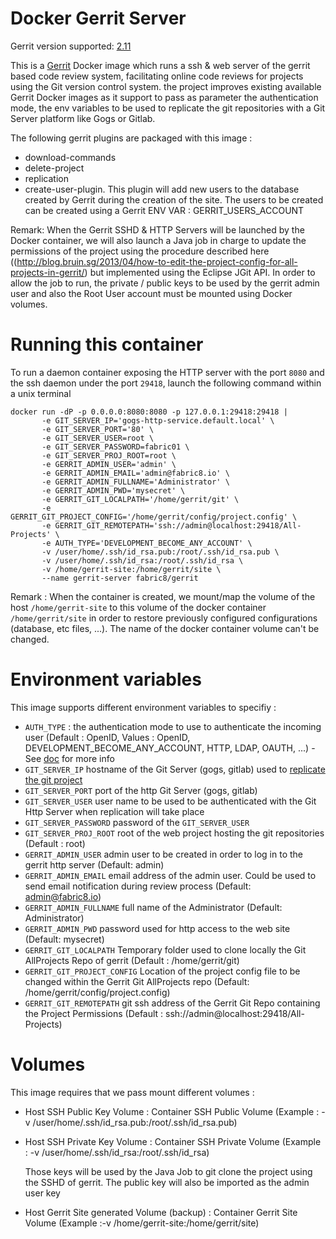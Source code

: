 # Docker Gerrit Server

Gerrit version supported: [2.11](https://gerrit-documentation.storage.googleapis.com/ReleaseNotes/ReleaseNotes-2.11.html)

This is a [Gerrit](https://code.google.com/p/gerrit/) Docker image which runs a ssh & web server of the gerrit based code review system, facilitating online code reviews for projects using the Git version control system.
the project improves existing available Gerrit Docker images as it support to pass as parameter the authentication mode, the env variables to be used to replicate
the git repositories with a Git Server platform like Gogs or Gitlab.

The following gerrit plugins are packaged with this image :

- download-commands
- delete-project
- replication
- create-user-plugin. This plugin will add new users to the database created by Gerrit during the creation of the site. The users to be created can be created using a Gerrit ENV VAR : GERRIT_USERS_ACCOUNT

Remark: When the Gerrit SSHD & HTTP Servers will be launched by the Docker container, we will also launch a Java job in charge to update the permissions of the project using the procedure described here ((http://blog.bruin.sg/2013/04/how-to-edit-the-project-config-for-all-projects-in-gerrit/) but implemented
using the Eclipse JGit API. In order to allow the job to run, the private / public keys to be used by the gerrit admin user and also the Root User account must be mounted using Docker volumes.

# Running this container

To run a daemon container exposing the HTTP server with the port `8080` and the ssh daemon under the port `29418`, launch the following command within a unix terminal

```
docker run -dP -p 0.0.0.0:8080:8080 -p 127.0.0.1:29418:29418 |
       -e GIT_SERVER_IP='gogs-http-service.default.local' \
       -e GIT_SERVER_PORT='80' \
       -e GIT_SERVER_USER=root \
       -e GIT_SERVER_PASSWORD=fabric01 \
       -e GIT_SERVER_PROJ_ROOT=root \
       -e GERRIT_ADMIN_USER='admin' \
       -e GERRIT_ADMIN_EMAIL='admin@fabric8.io' \
       -e GERRIT_ADMIN_FULLNAME='Administrator' \
       -e GERRIT_ADMIN_PWD='mysecret' \
       -e GERRIT_GIT_LOCALPATH='/home/gerrit/git' \
       -e GERRIT_GIT_PROJECT_CONFIG='/home/gerrit/config/project.config' \
       -e GERRIT_GIT_REMOTEPATH='ssh://admin@localhost:29418/All-Projects' \
       -e AUTH_TYPE='DEVELOPMENT_BECOME_ANY_ACCOUNT' \
       -v /user/home/.ssh/id_rsa.pub:/root/.ssh/id_rsa.pub \
       -v /user/home/.ssh/id_rsa:/root/.ssh/id_rsa \
       -v /home/gerrit-site:/home/gerrit/site \
       --name gerrit-server fabric8/gerrit
```

Remark : When the container is created, we mount/map the volume of the host `/home/gerrit-site` to this volume of the docker container `/home/gerrit/site` in order to restore previously configured configurations (database, etc files, ...). The name of the docker container volume can't be changed.

# Environment variables

This image supports different environment variables to specifiy : 

* `AUTH_TYPE` : the authentication mode to use to authenticate the incoming user (Default : OpenID, Values : OpenID, DEVELOPMENT_BECOME_ANY_ACCOUNT, HTTP, LDAP, OAUTH, ...) - See [doc](https://gerrit-documentation.storage.googleapis.com/Documentation/2.11/config-gerrit.html#auth) for more info
* `GIT_SERVER_IP` hostname of the Git Server (gogs, gitlab) used to [replicate the git project](https://gerrit.googlesource.com/plugins/replication/+doc/master/src/main/resources/Documentation/config.md)
* `GIT_SERVER_PORT` port of the http Git Server (gogs, gitlab)
* `GIT_SERVER_USER` user name to be used to be authenticated with the Git Http Server when replication will take place 
* `GIT_SERVER_PASSWORD` password of the `GIT_SERVER_USER`
* `GIT_SERVER_PROJ_ROOT` root of the web project hosting the git repositories (Default : root)
* `GERRIT_ADMIN_USER` admin user to be created in order to log in to the gerrit http server (Default: admin)
* `GERRIT_ADMIN_EMAIL` email address of the admin user. Could be used to send email notification during review process (Default: admin@fabric8.io)
* `GERRIT_ADMIN_FULLNAME` full name of the Administrator (Default: Administrator)
* `GERRIT_ADMIN_PWD` password used for http access to the web site (Default: mysecret)
* `GERRIT_GIT_LOCALPATH` Temporary folder used to clone locally the Git AllProjects Repo of gerrit (Default : /home/gerrit/git)
* `GERRIT_GIT_PROJECT_CONFIG` Location of the project config file to be changed within the Gerrit Git AllProjects repo (Default: /home/gerrit/config/project.config)
* `GERRIT_GIT_REMOTEPATH` git ssh address of the Gerrit Git Repo containing the Project Permissions (Default : ssh://admin@localhost:29418/All-Projects)

# Volumes

This image requires that we pass mount different volumes :

* Host SSH Public Key Volume : Container SSH Public Volume (Example : -v /user/home/.ssh/id_rsa.pub:/root/.ssh/id_rsa.pub)
* Host SSH Private Key Volume : Container SSH Private Volume (Example : -v /user/home/.ssh/id_rsa:/root/.ssh/id_rsa)
  
  Those keys will be used by the Java Job to git clone the project using the SSHD of gerrit. The public key will also be imported as the admin user key
  
* Host Gerrit Site generated Volume (backup) : Container Gerrit Site Volume (Example :-v /home/gerrit-site:/home/gerrit/site)


